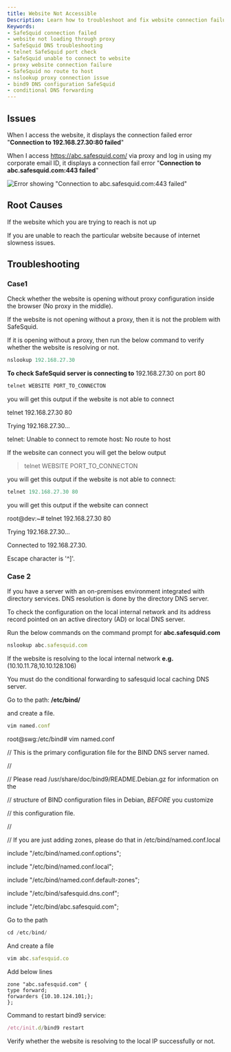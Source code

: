 ```yaml
---
title: Website Not Accessible 
Description: Learn how to troubleshoot and fix website connection failures through SafeSquid proxy, including DNS resolution issues, port connectivity, and internal network DNS misconfigurations.  
Keywords:  
- SafeSquid connection failed  
- website not loading through proxy  
- SafeSquid DNS troubleshooting  
- telnet SafeSquid port check  
- SafeSquid unable to connect to website  
- proxy website connection failure  
- SafeSquid no route to host  
- nslookup proxy connection issue  
- bind9 DNS configuration SafeSquid  
- conditional DNS forwarding  
---
```


## Issues
When I access the website, it displays the connection failed error "**Connection to 192.168.27.30:80 failed**"

When I access https://abc.safesquid.com/ via proxy and log in using my corporate email ID, it displays a connection fail error "**Connection to abc.safesquid.com:443 failed**"

![Error showing "Connection to abc.safesquid.com:443 failed"](/img/Troubleshooting/Connection_failure_to_websites/image1.webp)

## Root Causes
If the website which you are trying to reach is not up

If you are unable to reach the particular website because of internet slowness issues.

## Troubleshooting
### Case1

Check whether the website is opening without proxy configuration inside the browser (No proxy in the middle).

If the website is not opening without a proxy, then it is not the problem with SafeSquid.

If it is opening without a proxy, then run the below command to verify whether the website is resolving or not.

```jsx title="Command"
nslookup 192.168.27.30
```
**To check SafeSquid server is connecting to** 192.168.27.30 on port 80

```jsx title="Command"
telnet WEBSITE PORT_TO_CONNECTON
```
you will get this output if the website is not able to connect

telnet 192.168.27.30 80

Trying 192.168.27.30...

telnet: Unable to connect to remote host: No route to host

If the website can connect you will get the below output

> telnet WEBSITE PORT_TO_CONNECTON

you will get this output if the website is not able to connect:

```jsx title="Command"
telnet 192.168.27.30 80
```
you will get this output if the website can connect

root@dev:~# telnet 192.168.27.30 80

Trying 192.168.27.30...

Connected to 192.168.27.30.

Escape character is '^]'.

### Case 2

If you have a server with an on-premises environment integrated with directory services. DNS resolution is done by the directory DNS server.

To check the configuration on the local internal network and its address record pointed on an active directory (AD) or local DNS server.

Run the below commands on the command prompt for **abc.safesquid.com**

```jsx title="Command"
nslookup abc.safesquid.com
```
If the website is resolving to the local internal network **e.g.** (10.10.11.78,10.10.128.106)

You must do the conditional forwarding to safesquid local caching DNS server.

Go to the path: **/etc/bind/**

and create a file.

```jsx title="Command"
vim named.conf
```
root@swg:/etc/bind# vim named.conf

// This is the primary configuration file for the BIND DNS server named.

//

// Please read /usr/share/doc/bind9/README.Debian.gz for information on the

// structure of BIND configuration files in Debian, *BEFORE* you customize

// this configuration file.

//

// If you are just adding zones, please do that in /etc/bind/named.conf.local

include "/etc/bind/named.conf.options";

include "/etc/bind/named.conf.local";

include "/etc/bind/named.conf.default-zones";

include "/etc/bind/safesquid.dns.conf";

include "/etc/bind/abc.safesquid.com";

Go to the path

```jsx title="Command"
cd /etc/bind/
```
And create a file

```jsx title="Command"
vim abc.safesquid.co
```
Add below lines

```
zone "abc.safesquid.com" {
type forward;
forwarders {10.10.124.101;};
};
```

Command to restart bind9 service:

```jsx title="Command"
/etc/init.d/bind9 restart
```
Verify whether the website is resolving to the local IP successfully or not.
